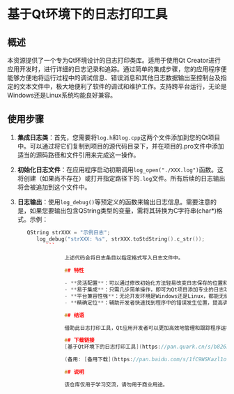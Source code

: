 # 基于Qt环境下的日志打印工具

## 概述

本资源提供了一个专为Qt环境设计的日志打印类库。适用于使用Qt Creator进行应用开发时，进行详细的日志记录和追踪。通过简单的集成步骤，您的应用程序便能够方便地将运行过程中的调试信息、错误消息和其他日志数据输出至控制台及指定的文本文件中，极大地便利了软件的调试和维护工作。支持跨平台运行，无论是Windows还是Linux系统均能良好兼容。

## 使用步骤

1. **集成日志类**：首先，您需要将`log.h`和`log.cpp`这两个文件添加到您的Qt项目中。可以通过将它们复制到项目的源代码目录下，并在项目的.pro文件中添加适当的源码路径和文件引用来完成这一操作。

2. **初始化日志文件**：在应用程序启动初期调用`log_open("./XXX.log")`函数。这将创建（如果尚不存在）或打开指定路径下的`.log`文件。所有后续的日志输出将会被追加到这个文件中。

3. **日志输出**：使用`log_debug()`等预定义的函数来输出日志信息。需要注意的是，如果您要输出包含QString类型的变量，需将其转换为C字符串(char*)格式。示例：

      ```cpp
         QString strXXX = "示例日志";
            log_debug("strXXX: %s", strXXX.toStdString().c_str());
               ```

                     上述代码会将日志条目以指定格式写入日志文件中。

                     ## 特性

                     - **灵活配置**：可以通过修改初始化方法轻易改变日志保存的位置和文件名。
                     - **易于集成**：只需几步简单操作，即可为Qt项目添加专业的日志功能。
                     - **平台兼容性强**：无论开发环境是Windows还是Linux，都能无缝接入并正常运作。
                     - **精确定位**：辅助开发者快速找到程序中的错误发生位置，提高调试效率。

                     ## 结语

                     借助此日志打印工具，Qt应用开发者可以更加高效地管理和跟踪程序运行时的信息，确保软件质量的同时，也简化了问题排查的过程。请根据上述指导文档轻松整合进您的项目之中，享受更加顺畅的开发体验。

                     ## 下载链接
                     [基于Qt环境下的日志打印工具](https://pan.quark.cn/s/b8263bf9da00) 

                     (备用: [备用下载](https://pan.baidu.com/s/1fC9WSKazl1owEMsiUCW30g?pwd=1234))

                     ## 说明

                     该仓库仅用于学习交流，请勿用于商业用途。
